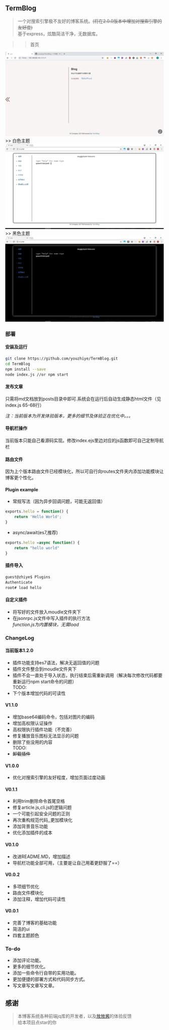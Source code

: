 ## TermBlog

> 一个对搜索引擎极不友好的博客系统。~~(将在2.0.0版本中增加对搜索引擎的友好度)~~  
> 基于express，炫酷简洁干净，无数据库。  

>> 首页
<img src="./img/index.jpg">  
>> 白色主题  
<img src="./img/white_theme.jpg">  
>> 黑色主题  
<img src="./img/black_theme.jpg">  

### 部署

#### 安装及运行

```bash
git clone https://github.com/youzhiye/TermBlog.git
cd TermBlog
npm install --save 
node index.js //or npm start
```  

#### 发布文章

只需将md文档放到posts目录中即可.系统会在运行后自动生成静态html文件（见index.js 65-68行）

*注：当前版本为开发体验版本，更多的细节及体验正在优化中。。。*  

#### 导航栏操作

当前版本只能自己看源码实现。修改index.ejs里边对应的js函数即可自己定制导航栏  

#### 路由文件

因为上个版本路由文件已经模块化，所以可自行向routes文件夹内添加功能模块让博客更个性化。  

#### Plugin example

* 常规写法（因为异步回调问题，可能无返回值）  
```hello.js
exports.hello = function() {
    return 'Hello World';
}
```  

* async/await(es7,推荐)  
```hello.js
exports.hello =async function() {
    return "hello world"
}
```

#### 插件导入  

```bash
guest@zhiye$ Plugins
Authenticate
root# load hello
```
#### 自定义插件

* 将写好的文件放入moudle文件夹下  
* 在jsonrpc.js文件中写入插件的执行方法  
*function.js为内置模块，无需load*  

### ChangeLog  

#### 当前版本1.2.0  

* 插件功能支持es7语法，解决无返回值的问题  
* 插件文件整合到moudle文件夹下  
* 插件不会一直处于导入状态，执行结束后需重新调用（解决每次修改代码都要重新运行npm start命令的问题）  
TODO:  
* 下个版本增加代码的可读性  

#### V1.1.0

* 增加base64编码命令，包括对图片的编码  
* 增加高权限认证操作  
* 高权限执行插件功能（不完善）  
* 修复播放音乐图标无法显示的问题  
* 删除了些没用的内容    
TODO:  
* ~~卸载插件~~

#### V1.0.0

* 优化对搜索引擎的友好程度，增加页面过度动画  

#### V0.1.1  

* 利用trim删除命令首尾空格  
* 修复article.js,cli.js的逻辑问题  
* 一个可能引起安全问题的正则  
* 再次重构规范代码,,更加模块化  
* 添加背景音乐功能  
* 优化添加插件的成本

#### V0.1.0

* 改进README.MD，增加描述
* 导航栏功能全部可用，（主要是让自己用着更舒服了==）  

#### V0.0.2  

* 多项细节优化  
* 路由文件模块化  
* 添加注释，增加代码可读性

#### V0.0.1  

* 完善了博客的基础功能    
* 简洁的ui  
* 四套主题颜色  

### To-do  

* 添加评论功能。  
* 更多的细节优化。 
* 添加一些命令行自带的实用功能。  
* 更加便捷的部署方式和代码同步方式。 
* 写文章写文章写文章。  

## 感谢  
> 本博客系统各种前端jq库的开发者，以及[放放酱](https://godeep.pro)的体验反馈  
> 给本项目点star的你